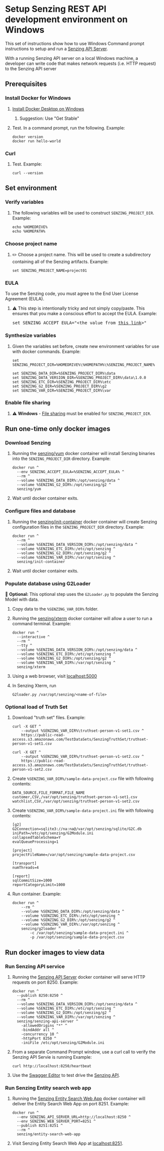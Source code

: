 # Setup Senzing REST API development environment on Windows

This set of instructions show how to use Windows Command prompt instructions to setup and run a
[Senzing API Server](https://github.com/Senzing/senzing-api-server).

With a running Senzing API server on a local Windows machine, a developer can write code that makes network requests
(i.e. HTTP request) to the Senzing API server

## Prerequisites

### Install Docker for Windows

1. [Install Docker Desktop on Windows](https://docs.docker.com/docker-for-windows/install/)
    1. Suggestion: Use "Get Stable"
1. Test. In a command prompt, run the following.
   Example:

    ```console
    docker version
    docker run hello-world
    ```

### Curl

1. Test.
   Example:

    ```console
    curl --version
    ```

## Set environment

### Verify variables

1. The following variables will be used to construct `SENZING_PROJECT_DIR`.
   Example:

    ```console
    echo %HOMEDRIVE%
    echo %HOMEPATH%
    ```

### Choose project name

1. :pencil2: Choose a project name.
   This will be used to create a subdirectory containing all of the Senzing artifacts.
   Example:

    ```console
    set SENZING_PROJECT_NAME=project01
    ```

### EULA

To use the Senzing code, you must agree to the End User License Agreement (EULA).

1. :warning: This step is intentionally tricky and not simply copy/paste.
   This ensures that you make a conscious effort to accept the EULA.
   Example:

    <pre>set SENZING_ACCEPT_EULA="&lt;the value from <a href="https://github.com/Senzing/knowledge-base/blob/master/lists/environment-variables.md#senzing_accept_eula">this link</a>&gt;"</pre>

### Synthesize variables

1. Given the variables set before, create new environment variables for use with docker commands.
   Example:

    ```console
    set SENZING_PROJECT_DIR=%HOMEDRIVE%\%HOMEPATH%\%SENZING_PROJECT_NAME%

    set SENZING_DATA_DIR=%SENZING_PROJECT_DIR%\data
    set SENZING_DATA_VERSION_DIR=%SENZING_PROJECT_DIR%\data\1.0.0
    set SENZING_ETC_DIR=%SENZING_PROJECT_DIR%\etc
    set SENZING_G2_DIR=%SENZING_PROJECT_DIR%\g2
    set SENZING_VAR_DIR=%SENZING_PROJECT_DIR%\var
    ```

### Enable file sharing

1. :warning:
   **Windows** - [File sharing](https://github.com/Senzing/knowledge-base/blob/master/HOWTO/share-directories-with-docker.md#windows)
   must be enabled for `SENZING_PROJECT_DIR`.

## Run one-time only docker images

### Download Senzing

1. Running the [senzing/yum](https://github.com/Senzing/docker-yum)
   docker container will install Senzing binaries
   into the `SENZING_PROJECT_DIR` directory.
   Example:

    ```console
    docker run ^
      --env SENZING_ACCEPT_EULA=%SENZING_ACCEPT_EULA% ^
      --rm ^
      --volume %SENZING_DATA_DIR%:/opt/senzing/data ^
      --volume %SENZING_G2_DIR%:/opt/senzing/g2 ^
      senzing/yum
    ```

1. Wait until docker container exits.

### Configure files and database

1. Running the [senzing/init-container](https://github.com/Senzing/docker-init-container)
   docker container will create Senzing configuration files
   in the `SENZING_PROJECT_DIR` directory.
   Example:

    ```console
    docker run ^
      --rm ^
      --volume %SENZING_DATA_VERSION_DIR%:/opt/senzing/data ^
      --volume %SENZING_ETC_DIR%:/etc/opt/senzing ^
      --volume %SENZING_G2_DIR%:/opt/senzing/g2 ^
      --volume %SENZING_VAR_DIR%:/var/opt/senzing ^
      senzing/init-container
    ```

1. Wait until docker container exits.

### Populate database using G2Loader

:thinking: **Optional:** This optional step uses the `G2Loader.py` to populate
the Senzing Model with data.

1. Copy data to the `%SENZING_VAR_DIR%` folder.

1. Running the [senzing/xterm](https://github.com/Senzing/docker-xterm)
   docker container will allow a user to run a command terminal.
   Example:

    ```console
    docker run ^
      --interactive ^
      --rm ^
      --tty ^
      --volume %SENZING_DATA_VERSION_DIR%:/opt/senzing/data ^
      --volume %SENZING_ETC_DIR%:/etc/opt/senzing ^
      --volume %SENZING_G2_DIR%:/opt/senzing/g2 ^
      --volume %SENZING_VAR_DIR%:/var/opt/senzing ^
      senzing/xterm
    ```

1. Using a web browser, visit [localhost:5000](http://localhost:5000)
1. In Senzing Xterm, run

    ```console
    G2loader.py /var/opt/senzing/<name-of-file>
    ```

### Optional load of Truth Set

1. Download "truth set" files.
   Example:

    ```console
    curl -X GET ^
        --output %SENZING_VAR_DIR%\truthset-person-v1-set1.csv ^
        https://public-read-access.s3.amazonaws.com/TestDataSets/SenzingTruthSet/truthset-person-v1-set1.csv
    ```

    ```console
    curl -X GET ^
        --output %SENZING_VAR_DIR%/truthset-person-v1-set2.csv ^
        https://public-read-access.s3.amazonaws.com/TestDataSets/SenzingTruthSet/truthset-person-v1-set2.csv
    ```

1. Create `%SENZING_VAR_DIR%/sample-data-project.csv` file with following contents:

    ```csv
    DATA_SOURCE,FILE_FORMAT,FILE_NAME
    customer,CSV,/var/opt/senzing/truthset-person-v1-set1.csv
    watchlist,CSV,/var/opt/senzing/truthset-person-v1-set2.csv
    ```

1. Create `%SENZING_VAR_DIR%/sample-data-project.ini` file with following contents:

    ```console
    [g2]
    G2Connection=sqlite3://na:na@/var/opt/senzing/sqlite/G2C.db
    iniPath=/etc/opt/senzing/G2Module.ini
    collapsedTableSchema=Y
    evalQueueProcessing=1

    [project]
    projectFileName=/var/opt/senzing/sample-data-project.csv

    [transport]
    numThreads=4

    [report]
    sqlCommitSize=1000
    reportCategoryLimit=1000
    ```

1. Run container.
   Example:

    ```console
    docker run ^
        --rm ^
        --volume %SENZING_DATA_DIR%:/opt/senzing/data ^
        --volume %SENZING_ETC_DIR%:/etc/opt/senzing ^
        --volume %SENZING_G2_DIR%:/opt/senzing/g2 ^
        --volume %SENZING_VAR_DIR%:/var/opt/senzing ^
        senzing/g2loader ^
            -c /var/opt/senzing/sample-data-project.ini ^
            -p /var/opt/senzing/sample-data-project.csv
    ```

## Run docker images to view data

### Run Senzing API service

1. Running the [Senzing API Server](https://github.com/Senzing/senzing-api-server)
   docker container will serve HTTP requests on port 8250.
   Example:

    ```console
    docker run ^
      --publish 8250:8250 ^
      --rm ^
      --volume %SENZING_DATA_VERSION_DIR%:/opt/senzing/data ^
      --volume %SENZING_ETC_DIR%:/etc/opt/senzing ^
      --volume %SENZING_G2_DIR%:/opt/senzing/g2 ^
      --volume %SENZING_VAR_DIR%:/var/opt/senzing ^
      senzing/senzing-api-server ^
        -allowedOrigins "*" ^
        -bindAddr all ^
        -concurrency 10 ^
        -httpPort 8250 ^
        -iniFile /etc/opt/senzing/G2Module.ini
    ```

1. From a separate Command Prompt window, use a curl call to verify the Senzing API Servie is running
   Example:

    ```console
    curl http://localhost:8250/heartbeat
    ```

1. Use the [Swagger Editor](http://editor.swagger.io/?url=https://raw.githubusercontent.com/Senzing/senzing-rest-api-specification/master/senzing-rest-api.yaml) to test drive the [Senzing API](https://github.com/Senzing/senzing-rest-api-specification).

### Run Senzing Entity search web app

1. Running the [Senzing Entity Search Web App](https://github.com/Senzing/entity-search-web-app)
   docker container will deliver the Entity Search Web App on port 8251.
   Example:

    ```console
    docker run ^
      --env SENZING_API_SERVER_URL=http://localhost:8250 ^
      --env SENZING_WEB_SERVER_PORT=8251 ^
      --publish 8251:8251 ^
      --rm ^
      senzing/entity-search-web-app
    ```

1. Visit Senzing Entity Search Web App at [localhost:8251](http://localhost:8251).
